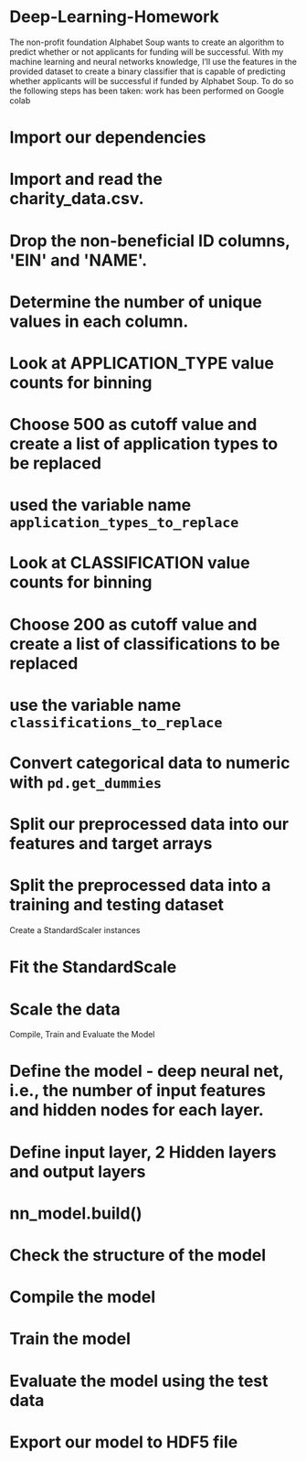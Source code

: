 # Deep-Learning-Homework
The non-profit foundation Alphabet Soup wants to create an algorithm to predict whether or not applicants for funding will be successful. With my machine learning and neural networks knowledge, I’ll use the features in the provided dataset to create a binary classifier that is capable of predicting whether applicants will be successful if funded by Alphabet Soup.
To do so the following steps has been taken:
work has been performed on Google colab
# Import our dependencies 
#  Import and read the charity_data.csv.
# Drop the non-beneficial ID columns, 'EIN' and 'NAME'.
# Determine the number of unique values in each column.
# Look at APPLICATION_TYPE value counts for binning
# Choose 500 as cutoff value and create a list of application types to be replaced
# used the variable name `application_types_to_replace`

# Look at CLASSIFICATION value counts for binning
# Choose 200 as cutoff value and create a list of classifications to be replaced
# use the variable name `classifications_to_replace`
# Convert categorical data to numeric with `pd.get_dummies`
# Split our preprocessed data into our features and target arrays

# Split the preprocessed data into a training and testing dataset
 Create a StandardScaler instances

# Fit the StandardScale

# Scale the data
Compile, Train and Evaluate the Model
# Define the model - deep neural net, i.e., the number of input features and hidden nodes for each layer.
# Define input layer, 2 Hidden layers and output layers
# nn_model.build()
# Check the structure of the model
# Compile the model
# Train the model
# Evaluate the model using the test data
# Export our model to HDF5 file
